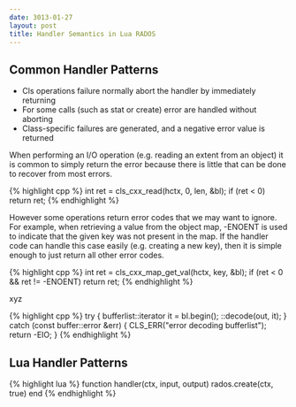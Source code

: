 ```yaml
---
date: 3013-01-27
layout: post
title: Handler Semantics in Lua RADOS
---
```


Common Handler Patterns
-----------------------

* Cls operations failure normally abort the handler by immediately returning
* For some calls (such as stat or create) error are handled without aborting
* Class-specific failures are generated, and a negative error value is returned

When performing an I/O operation (e.g. reading an extent from an object) it is
common to simply return the error because there is little that can be done to
recover from most errors.

{% highlight cpp %}
int ret = cls_cxx_read(hctx, 0, len, &bl);
if (ret < 0)
  return ret;
{% endhighlight %}

However some operations return error codes that we may want to ignore. For
example, when retrieving a value from the object map, -ENOENT is used to
indicate that the given key was not present in the map. If the handler code can
handle this case easily (e.g. creating a new key), then it is simple enough to
just return all other error codes.

{% highlight cpp %}
int ret = cls_cxx_map_get_val(hctx, key, &bl);
if (ret < 0 && ret != -ENOENT)
  return ret;
{% endhighlight %}

xyz

{% highlight cpp %}
try {
  bufferlist::iterator it = bl.begin();
  ::decode(out, it);
} catch (const buffer::error &err) {
  CLS_ERR("error decoding bufferlist");
  return -EIO;
}
{% endhighlight %}

Lua Handler Patterns
--------------------

{% highlight lua %}
function handler(ctx, input, output)
  rados.create(ctx, true)
end
{% endhighlight %}
